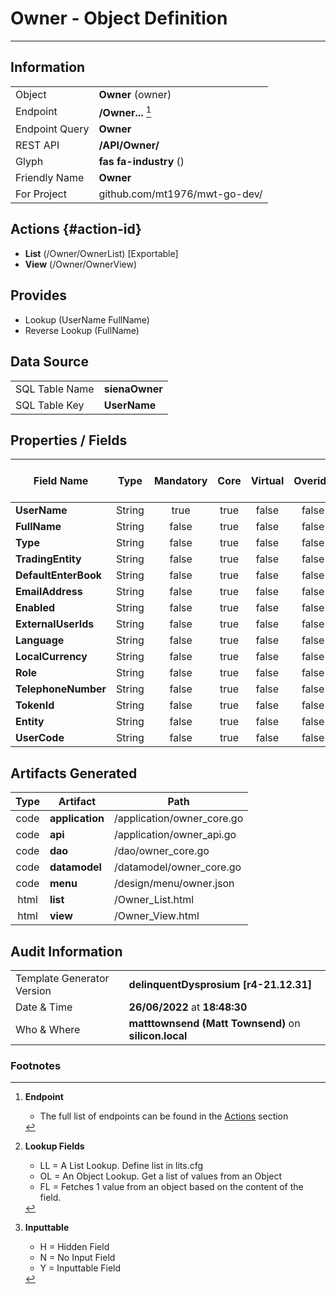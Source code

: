 # **Owner** - Object Definition
---
##  Information
|   |   |
|---|---|
|Object         |**Owner** (owner) |
|Endpoint 	    |**/Owner...** [^1]|
|Endpoint Query |**Owner**|
|REST API|**/API/Owner/**|
Glyph|**fas fa-industry** ()
Friendly Name|**Owner**|
|For Project    |github.com/mt1976/mwt-go-dev/|

##  Actions {#action-id}
* **List** (/Owner/OwnerList) [Exportable]
* **View** (/Owner/OwnerView)











##  Provides
 * Lookup (UserName FullName)
 * Reverse Lookup (FullName)





##  Data Source 
|   |   |
|---|---|
SQL Table Name       | **sienaOwner**
SQL Table Key | **UserName**



##  Properties / Fields
| Field Name| Type | Mandatory | Core | Virtual | Overide | Lookup [^2]| Lookup Object      | Lookup Field Source         | Lookup Return Value                | Inputable [^3]|DB Column|Default Value| No Change | Callout | Internal | Display | Mask |
| -- | --  | :--: | :--: | :--: |:--: |:--: |:--: |-- |-- |:--: |-- | --| :--: | :--: | :--: | -- | -- |
|**UserName**|String|true|true|false|false|||||Y|UserName||false|false|false|text||
|**FullName**|String|false|true|false|false|||||Y|FullName||false|false|false|text||
|**Type**|String|false|true|false|false|||||Y|Type||false|false|false|text||
|**TradingEntity**|String|false|true|false|false|||||Y|TradingEntity||false|false|false|text||
|**DefaultEnterBook**|String|false|true|false|false|||||Y|DefaultEnterBook||false|false|false|text||
|**EmailAddress**|String|false|true|false|false|||||Y|EmailAddress||false|false|false|text||
|**Enabled**|String|false|true|false|false|||||Y|Enabled||false|false|false|text||
|**ExternalUserIds**|String|false|true|false|false|||||Y|ExternalUserIds||false|false|false|text||
|**Language**|String|false|true|false|false|||||Y|Language||false|false|false|text||
|**LocalCurrency**|String|false|true|false|false|||||Y|LocalCurrency||false|false|false|text||
|**Role**|String|false|true|false|false|||||Y|Role||false|false|false|text||
|**TelephoneNumber**|String|false|true|false|false|||||Y|TelephoneNumber||false|false|false|text||
|**TokenId**|String|false|true|false|false|||||Y|TokenId||false|false|false|text||
|**Entity**|String|false|true|false|false|||||Y|Entity||false|false|false|text||
|**UserCode**|String|false|true|false|false|||||Y|UserCode||false|false|false|text||


##  Artifacts Generated
| Type | Artifact | Path|
| :--: | -- | -- |
| code | **application** | /application/owner_core.go |
| code | **api** | /application/owner_api.go |
| code | **dao** | /dao/owner_core.go |
| code | **datamodel** | /datamodel/owner_core.go |
| code | **menu** | /design/menu/owner.json |
| html | **list** | /Owner_List.html |
| html | **view** | /Owner_View.html |


## Audit Information
|   |   |
|---|---|
Template Generator Version   | **delinquentDysprosium [r4-21.12.31]**
Date & Time		     | **26/06/2022** at **18:48:30**
Who & Where		     | **matttownsend (Matt Townsend)** on **silicon.local**

### Footnotes
[^1]: **Endpoint**
    * The full list of endpoints can be found in the [Actions](#action-id) section
[^2]: **Lookup Fields**
    * LL = A List Lookup. Define list in lits.cfg
    * OL = An Object Lookup. Get a list of values from an Object
    * FL = Fetches 1 value from an object based on the content of the field. 
[^3]: **Inputtable**   
    * H = Hidden Field
    * N = No Input Field
    * Y = Inputtable Field